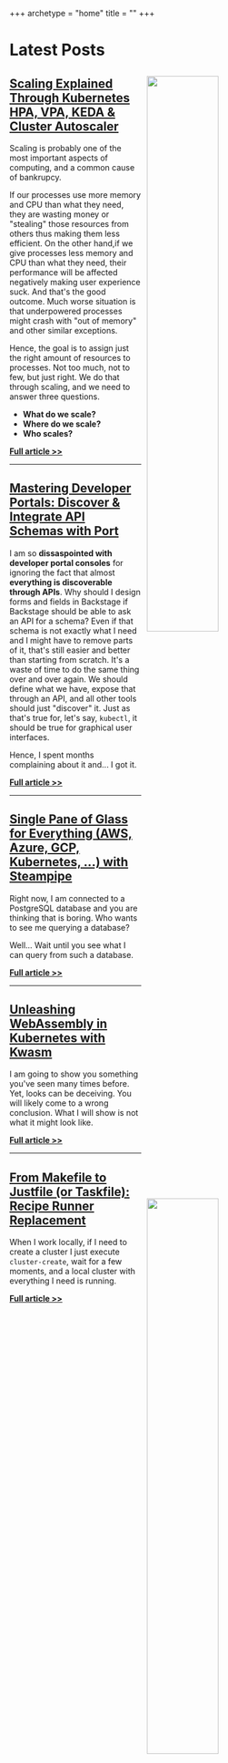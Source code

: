 +++
archetype = "home"
title = ""
+++

# Latest Posts

<!-- <img src="/ci-cd/if-dockerfile-and-makefile-had-a-baby-earthly-and-earthfile/thumbnail.png" style="width:50%; float:right; padding: 10px">

## [Mastering Developer Portals: Discover & Integrate API Schemas with Port](/ci-cd/if-dockerfile-and-makefile-had-a-baby-earthly-and-earthfile)

**Makefile** walks into a bar and notices **Dockerfile** sitting alone. She joins him, they talk, they flirt...

> The rest of that story has been censored. You'll have to fill in the gaps using your imagination.

...a baby was born, and that baby was named **Earthfile**.

**[Full article >>](/ci-cd/if-dockerfile-and-makefile-had-a-baby-earthly-and-earthfile)**

--- -->

<img src="/kubernetes/scaling-explained-through-kubernetes-hpa-vpa-keda--cluster-autoscaler/thumbnail.png" style="width:50%; float:right; padding: 10px">

## [Scaling Explained Through Kubernetes HPA, VPA, KEDA & Cluster Autoscaler](/kubernetes/scaling-explained-through-kubernetes-hpa-vpa-keda--cluster-autoscaler)

Scaling is probably one of the most important aspects of computing, and a common cause of bankrupcy.

If our processes use more memory and CPU than what they need, they are wasting money or "stealing" those resources from others thus making them less efficient. On the other hand,if we give processes less memory and CPU than what they need, their performance will be affected negatively making user experience suck. And that's the good outcome. Much worse situation is that underpowered processes might crash with "out of memory" and other similar exceptions.

Hence, the goal is to assign just the right amount of resources to processes. Not too much, not to few, but just right. We do that through scaling, and we need to answer three questions.

* **What do we scale?**
* **Where do we scale?**
* **Who scales?**

**[Full article >>](/kubernetes/scaling-explained-through-kubernetes-hpa-vpa-keda--cluster-autoscaler)**

---

<img src="/internal-developer-platforms/mastering-developer-portals-discover--integrate-api-schemas-with-port/thumbnail.png" style="width:50%; float:right; padding: 10px">

## [Mastering Developer Portals: Discover & Integrate API Schemas with Port](/internal-developer-platforms/mastering-developer-portals-discover--integrate-api-schemas-with-port)

I am so **dissaspointed with developer portal consoles** for ignoring the fact that almost **everything is discoverable through APIs**. Why should I design forms and fields in Backstage if Backstage should be able to ask an API for a schema? Even if that schema is not exactly what I need and I might have to remove parts of it, that's still easier and better than starting from scratch. It's a waste of time to do the same thing over and over again. We should define what we have, expose that through an API, and all other tools should just "discover" it. Just as that's true for, let's say, `kubectl`, it should be true for graphical user interfaces.

Hence, I spent months complaining about it and... I got it.

**[Full article >>](/internal-developer-platforms/mastering-developer-portals-discover--integrate-api-schemas-with-port)**

---

<img src="/cloud/single-pane-of-glass-for-everything-aws-azure-gcp-kubernetes-with-steampipe/thumbnail.png" style="width:50%; float:right; padding: 10px">

## [Single Pane of Glass for Everything (AWS, Azure, GCP, Kubernetes, ...) with Steampipe](/cloud/single-pane-of-glass-for-everything-aws-azure-gcp-kubernetes-with-steampipe)

Right now, I am connected to a PostgreSQL database and you are thinking that is boring. Who wants to see me querying a database?

Well... Wait until you see what I can query from such a database.

**[Full article >>](/cloud/single-pane-of-glass-for-everything-aws-azure-gcp-kubernetes-with-steampipe)**

---

<img src="/wasm/unleashing-webassembly-in-kubernetes-with-kwasm/thumbnail.png" style="width:50%; float:right; padding: 10px">

## [Unleashing WebAssembly in Kubernetes with Kwasm](/wasm/unleashing-webassembly-in-kubernetes-with-kwasm)

I am going to show you something you've seen many times before. Yet, looks can be deceiving. You will likely come to a wrong conclusion. What I will show is not what it might look like.

**[Full article >>](/wasm/unleashing-webassembly-in-kubernetes-with-kwasm)**

---

<img src="/ci-cd/from-makefile-to-justfile-or-taskfile-recipe-runner-replacement/thumbnail.png" style="width:50%; float:right; padding: 10px">

## [From Makefile to Justfile (or Taskfile): Recipe Runner Replacement](/ci-cd/from-makefile-to-justfile-or-taskfile-recipe-runner-replacement)

When I work locally, if I need to create a cluster I just execute `cluster-create`, wait for a few moments, and a local cluster with everything I need is running.

**[Full article >>](/ci-cd/from-makefile-to-justfile-or-taskfile-recipe-runner-replacement)**
